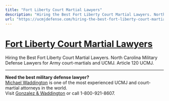 ```yaml
---
title: "Fort Liberty Court Martial Lawyers"
description: "Hiring the Best Fort Liberty Court Martial Lawyers. North Carolina Military Defense Lawyers for Army court-martials and UCMJ. Article 120 UCMJ."
url: "https://ucmjdefense.com/hiring-the-best-fort-liberty-court-martial-lawyers.html"
---
```


# [Fort Liberty Court Martial Lawyers](https://ucmjdefense.com/hiring-the-best-fort-liberty-court-martial-lawyers.html)

Hiring the Best Fort Liberty Court Martial Lawyers. North Carolina Military Defense Lawyers for Army court-martials and UCMJ. Article 120 UCMJ.

---

**Need the best military defense lawyer?**  
[Michael Waddington](https://ucmjdefense.com/attorneys/michael-stewart-waddington-partner.html) is one of the most experienced UCMJ and court-martial attorneys in the world.  
Visit [Gonzalez & Waddington](https://ucmjdefense.com) or call 1-800-921-8607.
